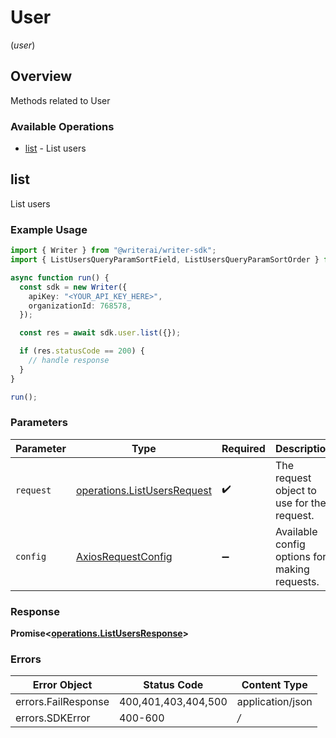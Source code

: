 # User
(*user*)

## Overview

Methods related to User

### Available Operations

* [list](#list) - List users

## list

List users

### Example Usage

```typescript
import { Writer } from "@writerai/writer-sdk";
import { ListUsersQueryParamSortField, ListUsersQueryParamSortOrder } from "@writerai/writer-sdk/dist/sdk/models/operations";

async function run() {
  const sdk = new Writer({
    apiKey: "<YOUR_API_KEY_HERE>",
    organizationId: 768578,
  });

  const res = await sdk.user.list({});

  if (res.statusCode == 200) {
    // handle response
  }
}

run();
```

### Parameters

| Parameter                                                                      | Type                                                                           | Required                                                                       | Description                                                                    |
| ------------------------------------------------------------------------------ | ------------------------------------------------------------------------------ | ------------------------------------------------------------------------------ | ------------------------------------------------------------------------------ |
| `request`                                                                      | [operations.ListUsersRequest](../../sdk/models/operations/listusersrequest.md) | :heavy_check_mark:                                                             | The request object to use for the request.                                     |
| `config`                                                                       | [AxiosRequestConfig](https://axios-http.com/docs/req_config)                   | :heavy_minus_sign:                                                             | Available config options for making requests.                                  |


### Response

**Promise<[operations.ListUsersResponse](../../sdk/models/operations/listusersresponse.md)>**
### Errors

| Error Object        | Status Code         | Content Type        |
| ------------------- | ------------------- | ------------------- |
| errors.FailResponse | 400,401,403,404,500 | application/json    |
| errors.SDKError     | 400-600             | */*                 |

